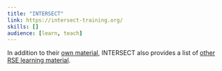 ```yaml
---
title: "INTERSECT"
link: https://intersect-training.org/
skills: []
audience: [learn, teach]
---
```

In addition to their [own material](https://intersect-training.org/curriculum/), INTERSECT also provides a list of [other RSE learning material](https://intersect-training.org/training-links/).
